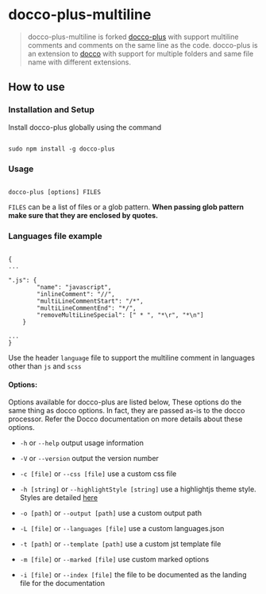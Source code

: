 # docco-plus-multiline

> docco-plus-multiline is forked [docco-plus](https://github.com/smravi/docco-plus) with support multiline comments and comments on the same line as the code.
> docco-plus is an extension to [docco](http://jashkenas.github.io/docco/) with support for multiple folders and same file name with different extensions.


## How to use

### Installation and Setup

Install docco-plus globally using the command

```shell

sudo npm install -g docco-plus

```

### Usage

```shell

docco-plus [options] FILES

```

`FILES` can be a list of files or a glob pattern. **When passing glob pattern make sure that they are enclosed by quotes.**

### Languages file example

```shell

{
...

".js": {
        "name": "javascript",
        "inlineComment": "//",
        "multiLineCommentStart": "/*",
        "multiLineCommentEnd": "*/",
        "removeMultiLineSpecial": [" * ", "*\r", "*\n"]
    }

...
}

```
Use the header `language` file to support the multiline comment in languages ​​other than `js` and `scss`

#### Options:

Options available for docco-plus are listed below, These options do the same thing as docco options. In fact, they are
passed as-is to the docco processor. Refer the Docco documentation on more details about these options.

 - `-h` or `--help` output usage information

 - `-V` or `--version` output the version number

 - `-c [file]` or `--css [file]` use a custom css file

 - `-h [string]` or `--highlightStyle [string]` use a highlightjs theme style. Styles are detailed [here](https://highlightjs.org/static/demo/)

 - `-o [path]` or `--output [path]` use a custom output path

 - `-L [file]` or `--languages [file]` use a custom languages.json

 - `-t [path]` or `--template [path]` use a custom jst template file

 - `-m [file]` or `--marked [file]` use custom marked options

 - `-i [file]` or `--index [file]` the file to be documented as the landing file for the documentation
